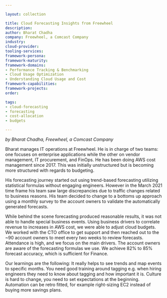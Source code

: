 ```yaml
---

layout: collection

title: Cloud Forecasting Insights from Freewheel
description:
author: Bharat Chadha
company: Freewheel, a Comcast Company
industry:
cloud-provider:
tooling-services:
framework-persona:
framework-maturity:
framework-domains:
- Performance Tracking & Benchmarking
- Cloud Usage Optimization
- Understanding Cloud Usage and Cost
framework-capabilities:
framework-projects:
order:

tags:
- cloud-forecasting
- forecasting
- cost-allocation
- budgets

---
```

*by Bharat Chadha, Freewheel, a Comcast Company*

Bharat manages IT operations at Freewheel. He is in charge of two teams: one focuses on enterprise applications while the other on vendor management, IT procurement, and FinOps. He has been doing AWS cost management since 2017. This was initially unstructured but is becoming more structured with regards to budgeting.

His forecasting journey started out using trend-based forecasting utilizing statistical formulas without engaging engineers. However in the March 2021 time frame his team saw large discrepancies due to traffic changes related to business reasons. His team decided to change to a bottoms up approach using a monthly survey to the account owners to validate the automatically generated forecasts.

While behind the scene forecasting produced reasonable results, it was not able to handle special business events. Using business drivers to correlate revenue to increases in AWS cost, we were able to adjust cloud budgets. We worked with the CTO office to get support and then reached out to the ~90 account owners to meet every two weeks to review forecasts. Attendance is high, and we focus on the main drivers. The account owners are aware of the forecasting formulas we use. We achieve 82% to 85% forecast accuracy, which is sufficient for Finance.

Our learnings are the following: It really helps to see trends and map events to specific months. You need good training around tagging e.g. when hiring engineers they need to know about tagging and how important it is. Culture is hard to change, you need to set expectations at the beginning. Automation can be retro fitted, for example right-sizing EC2 instead of buying more savings plans.
